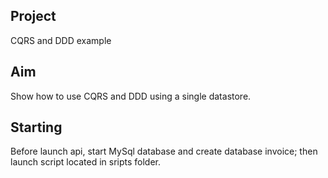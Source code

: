 ## Project

CQRS and DDD example


## Aim

Show how to use CQRS and DDD using a single datastore.

## Starting

Before launch api, start MySql database and create database invoice; then launch script located in sripts folder.




